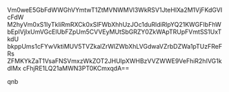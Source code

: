 Vm0weE5GbFdWWGhVYmtwT1ZtMVNWMVl3WkRSV1JteHlXa2M1VjFKdGVIcFdW
M2hyVm0xS1IyTkliRmRXCk0xSlFWbXhhUzJOc1duRldiRlpYQ21KWGFIbFhW
bEpIVjIxUmVGcElUbFZpUm5CVVEyMUtSbGRZY0ZkWApTRUpFVmtSS1UxTkdU
bkppUms1cFYwVktiMUV5TVZkalZrWlZWbXhLVGdwaVZrbDZWa1pTUzFReFRs
ZFMKYkZaT1VsaFNSVmxzWkZOT2JHUlpXWHBzVVZWWE9VeFhiR2hIVG1kdlMx
cFhjRE1LQ21aMWN3PT0KCmxqdA==

qnb